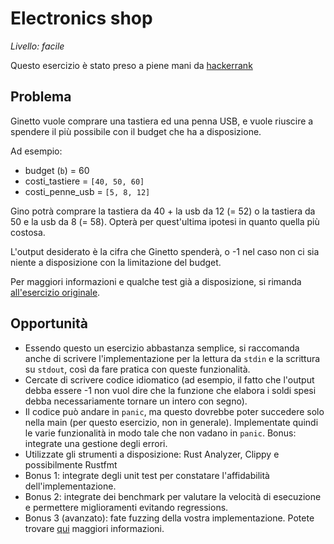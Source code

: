 # Electronics shop

*Livello: facile*

Questo esercizio è stato preso a piene mani da [hackerrank](https://www.hackerrank.com/challenges/electronics-shop/problem)

## Problema

Ginetto vuole comprare una tastiera ed una penna USB, e vuole riuscire a spendere il più possibile con il budget che ha a disposizione.

Ad esempio:
- budget (`b`) = 60
- costi\_tastiere = `[40, 50, 60]`
- costi\_penne\_usb = `[5, 8, 12]`

Gino potrà comprare la tastiera da 40 + la usb da 12 (= 52) o la tastiera da 50 e la usb da 8 (= 58).
Opterà per quest'ultima ipotesi in quanto quella più costosa.

L'output desiderato è la cifra che Ginetto spenderà, o -1 nel caso non ci sia niente a disposizione con la limitazione del budget.

Per maggiori informazioni e qualche test già a disposizione, si rimanda [all'esercizio originale](https://www.hackerrank.com/challenges/electronics-shop/problem).

## Opportunità

- Essendo questo un esercizio abbastanza semplice, si raccomanda anche di scrivere l'implementazione per la lettura da `stdin` e la scrittura su `stdout`, così da fare pratica con queste funzionalità.
- Cercate di scrivere codice idiomatico (ad esempio, il fatto che l'output debba essere -1 non vuol dire che la funzione che elabora i soldi spesi debba necessariamente tornare un intero con segno).
- Il codice può andare in `panic`, ma questo dovrebbe poter succedere solo nella main (per questo esercizio, non in generale). Implementate quindi le varie funzionalità in modo tale che non vadano in `panic`. Bonus: integrate una gestione degli errori.
- Utilizzate gli strumenti a disposizione: Rust Analyzer, Clippy e possibilmente Rustfmt
- Bonus 1: integrate degli unit test per constatare l'affidabilità dell'implementazione.
- Bonus 2: integrate dei benchmark per valutare la velocità di esecuzione e permettere miglioramenti evitando regressions.
- Bonus 3 (avanzato): fate fuzzing della vostra implementazione. Potete trovare [qui](https://rust-fuzz.github.io/book/) maggiori informazioni.
